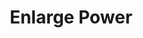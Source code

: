 ---
title: "Enlarge Power"

feat:
  types: ["Metapsionic"]
  description: |
    You can manifest powers farther than normal.
  benefit: |
    To use this feat, you must expend your psionic focus. You can alter a power with a range of close, medium, or long to increase its range by 100%. An enlarged power with a range of close has a range of 50 feet + 5 feet per level, a medium-range power has a range of 200 feet + 20 feet per level, and a long-range power has a range of 800 feet + 80 feet per level.

    Powers whose ranges are not defined by distance, as well as powers whose ranges are not close, medium, or long, are not affected.

    Using this feat does not increase the power point cost of the power.
---